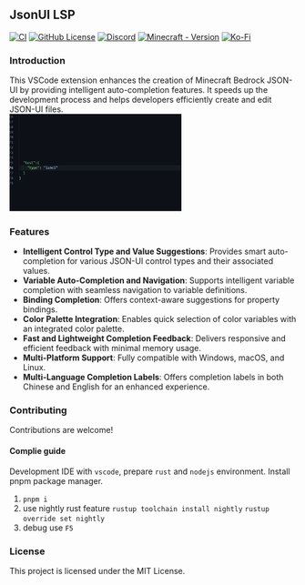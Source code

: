 ## JsonUI LSP

[![CI](https://github.com/CoolLoong/jsonui-lsp/actions/workflows/ci.yml/badge.svg)](https://github.com/CoolLoong/jsonui-lsp/actions/workflows/ci.yml)
[![GitHub License](https://img.shields.io/github/license/CoolLoong/jsonui-lsp)](LICENSE)
[![Discord](https://img.shields.io/discord/1304443010439970876?label=Discord&logo=discord)](https://discord.gg/S2ZKgGusjk)
[![Minecraft - Version](https://img.shields.io/badge/minecraft-v1.21.40.3_(Bedrock)-black)](https://feedback.minecraft.net/hc/en-us/articles/31222183227149-Minecraft-Bedrock-Edition-1-21-40-Bundles-of-Bravery)
[![Ko-Fi](https://img.shields.io/badge/Buy_Me_a_Coffee-f37574?logo=kofi&logoColor=white)](https://patreon.com/coolloong)

### Introduction
This VSCode extension enhances the creation of Minecraft Bedrock JSON-UI by providing intelligent auto-completion features. It speeds up the development process and helps developers efficiently create and edit JSON-UI files.  
<img src=".github/img/show1.gif" width="60%"/>

### Features
- **Intelligent Control Type and Value Suggestions**: Provides smart auto-completion for various JSON-UI control types and their associated values.
- **Variable Auto-Completion and Navigation**: Supports intelligent variable completion with seamless navigation to variable definitions.
- **Binding Completion**: Offers context-aware suggestions for property bindings.
- **Color Palette Integration**: Enables quick selection of color variables with an integrated color palette.
- **Fast and Lightweight Completion Feedback**: Delivers responsive and efficient feedback with minimal memory usage.
- **Multi-Platform Support**: Fully compatible with Windows, macOS, and Linux.
- **Multi-Language Completion Labels**: Offers completion labels in both Chinese and English for an enhanced experience.

### Contributing
Contributions are welcome!

#### Complie guide
Development IDE with `vscode`, prepare `rust` and `nodejs` environment. Install pnpm package manager.
1. `pnpm i`
2. use nightly rust feature
 `rustup toolchain install nightly`
 `rustup override set nightly`
3. debug use `F5`

### License
This project is licensed under the MIT License.
